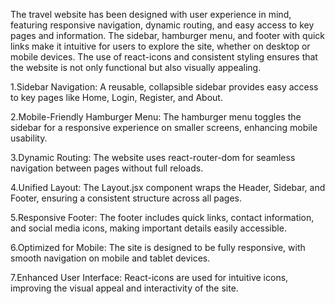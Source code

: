 The travel website has been designed with user experience in mind, featuring responsive navigation, dynamic routing, and easy access to key pages and information. The sidebar, hamburger menu, and footer with quick links make it intuitive for users to explore the site, whether on desktop or mobile devices. The use of react-icons and consistent styling ensures that the website is not only functional but also visually appealing.

1.Sidebar Navigation: A reusable, collapsible sidebar provides easy access to key pages like Home, Login, Register, and About.

2.Mobile-Friendly Hamburger Menu: The hamburger menu toggles the sidebar for a responsive experience on smaller screens, enhancing mobile usability.

3.Dynamic Routing: The website uses react-router-dom for seamless navigation between pages without full reloads.

4.Unified Layout: The Layout.jsx component wraps the Header, Sidebar, and Footer, ensuring a consistent structure across all pages.

5.Responsive Footer: The footer includes quick links, contact information, and social media icons, making important details easily accessible.

6.Optimized for Mobile: The site is designed to be fully responsive, with smooth navigation on mobile and tablet devices.

7.Enhanced User Interface: React-icons are used for intuitive icons, improving the visual appeal and interactivity of the site.
